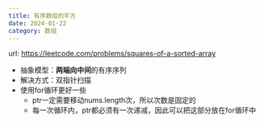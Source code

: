 ```yaml
---
title: 有序数组的平方
date: 2024-01-22
category: 数组
---
```


url: https://leetcode.com/problems/squares-of-a-sorted-array



- 抽象模型：**两端向中间**的有序序列
- 解决方式：双指针扫描
- 使用for循环更好一些
  - ptr一定需要移动nums.length次，所以次数是固定的
  - 每一次循环内，ptr都必须有一次递减，因此可以把这部分放在for循环中